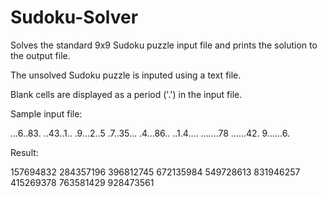 # Sudoku-Solver

Solves the standard 9x9 Sudoku puzzle input file and prints the solution to the output file.

The unsolved Sudoku puzzle is inputed using a text file.

Blank cells are displayed as a period ('.') in the input file.

Sample input file:

...6..83.
..43..1..
.9...2..5
.7..35...
.4...86..
..1.4....
.......78
......42.
9......6.


Result:

157694832
284357196
396812745
672135984
549728613
831946257
415269378
763581429
928473561
